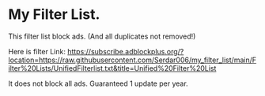 # My Filter List.
This filter list block ads. (And all duplicates not removed!)

Here is filter Link: https://subscribe.adblockplus.org/?location=https://raw.githubusercontent.com/Serdar006/my_filter_list/main/Filter%20Lists/UnifiedFilterlist.txt&title=Unified%20Filter%20List


It does not block all ads.
Guaranteed 1 update per year.
